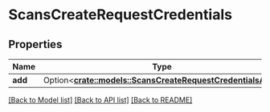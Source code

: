 # ScansCreateRequestCredentials

## Properties

Name | Type | Description | Notes
------------ | ------------- | ------------- | -------------
**add** | Option<[**crate::models::ScansCreateRequestCredentialsAdd**](scans_create_request_credentials_add.md)> |  | [optional]

[[Back to Model list]](../README.md#documentation-for-models) [[Back to API list]](../README.md#documentation-for-api-endpoints) [[Back to README]](../README.md)


